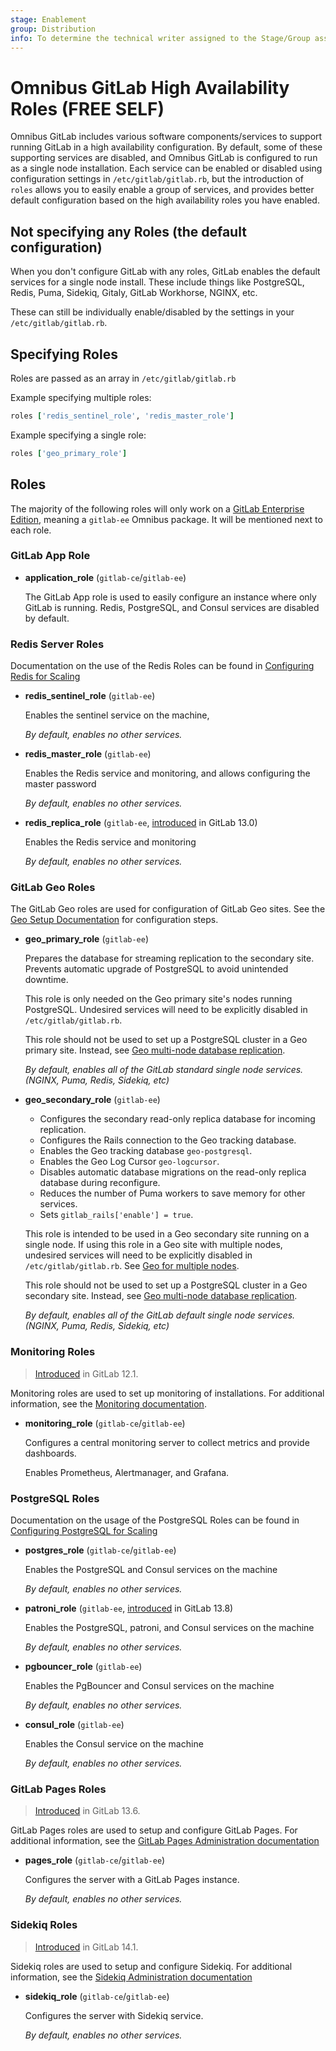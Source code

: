```yaml
---
stage: Enablement
group: Distribution
info: To determine the technical writer assigned to the Stage/Group associated with this page, see https://about.gitlab.com/handbook/engineering/ux/technical-writing/#designated-technical-writers
---
```


# Omnibus GitLab High Availability Roles **(FREE SELF)**

Omnibus GitLab includes various software components/services to support running GitLab in
a high availability configuration. By default, some of these supporting services
are disabled, and Omnibus GitLab is configured to run as a single node installation.
Each service can be enabled or disabled using configuration settings in `/etc/gitlab/gitlab.rb`,
but the introduction of `roles` allows you to easily enable a group of services,
and provides better default configuration based on the high availability roles you
have enabled.

## Not specifying any Roles (the default configuration)

When you don't configure GitLab with any roles, GitLab enables the default services for
a single node install. These include things like PostgreSQL, Redis, Puma, Sidekiq,
Gitaly, GitLab Workhorse, NGINX, etc.

These can still be individually enable/disabled by the settings in your `/etc/gitlab/gitlab.rb`.

## Specifying Roles

Roles are passed as an array in `/etc/gitlab/gitlab.rb`

Example specifying multiple roles:

```ruby
roles ['redis_sentinel_role', 'redis_master_role']
```

Example specifying a single role:

```ruby
roles ['geo_primary_role']
```

## Roles

The majority of the following roles will only work on a
[GitLab Enterprise Edition](https://about.gitlab.com/install/ce-or-ee/), meaning
a `gitlab-ee` Omnibus package. It will be mentioned next to each role.

### GitLab App Role

- **application_role** (`gitlab-ce`/`gitlab-ee`)

  The GitLab App role is used to easily configure an instance where only GitLab is running. Redis, PostgreSQL, and Consul services are disabled by default.

### Redis Server Roles

Documentation on the use of the Redis Roles can be found in [Configuring Redis for Scaling](https://docs.gitlab.com/ee/administration/redis/index.html)

- **redis_sentinel_role** (`gitlab-ee`)

  Enables the sentinel service on the machine,

  *By default, enables no other services.*

- **redis_master_role** (`gitlab-ee`)

  Enables the Redis service and monitoring, and allows configuring the master password

  *By default, enables no other services.*

- **redis_replica_role** (`gitlab-ee`, [introduced](https://gitlab.com/gitlab-org/omnibus-gitlab/-/merge_requests/4168) in GitLab 13.0)

  Enables the Redis service and monitoring

  *By default, enables no other services.*

### GitLab Geo Roles

The GitLab Geo roles are used for configuration of GitLab Geo sites. See the
[Geo Setup Documentation](https://docs.gitlab.com/ee/administration/geo/setup/index.html)
for configuration steps.

- **geo_primary_role** (`gitlab-ee`)

  Prepares the database for streaming replication to the secondary site.
  Prevents automatic upgrade of PostgreSQL to avoid unintended downtime.

  This role is only needed on the Geo primary site's nodes running PostgreSQL.
  Undesired services will need to be explicitly disabled in `/etc/gitlab/gitlab.rb`.

  This role should not be used to set up a PostgreSQL cluster in a Geo primary
  site. Instead, see [Geo multi-node database replication](https://docs.gitlab.com/ee/administration/geo/setup/database.html#multi-node-database-replication).

  *By default, enables all of the GitLab standard single node services. (NGINX, Puma, Redis, Sidekiq, etc)*

- **geo_secondary_role** (`gitlab-ee`)

  - Configures the secondary read-only replica database for incoming
    replication.
  - Configures the Rails connection to the Geo tracking database.
  - Enables the Geo tracking database `geo-postgresql`.
  - Enables the Geo Log Cursor `geo-logcursor`.
  - Disables automatic database migrations on the read-only replica database
    during reconfigure.
  - Reduces the number of Puma workers to save memory for other services.
  - Sets `gitlab_rails['enable'] = true`.

  This role is intended to be used in a Geo secondary site running on a single
  node. If using this role in a Geo site with multiple nodes, undesired
  services will need to be explicitly disabled in `/etc/gitlab/gitlab.rb`. See
  [Geo for multiple nodes](https://docs.gitlab.com/ee/administration/geo/replication/multiple_servers.html).

  This role should not be used to set up a PostgreSQL cluster in a Geo secondary
  site. Instead, see [Geo multi-node database replication](https://docs.gitlab.com/ee/administration/geo/setup/database.html#multi-node-database-replication).

  *By default, enables all of the GitLab default single node services. (NGINX, Puma, Redis, Sidekiq, etc)*

### Monitoring Roles

> [Introduced](https://gitlab.com/gitlab-org/omnibus-gitlab/-/merge_requests/3404) in GitLab 12.1.

Monitoring roles are used to set up monitoring of installations. For additional information, see the [Monitoring documentation](https://docs.gitlab.com/ee/administration/monitoring/prometheus/index.html).

- **monitoring_role** (`gitlab-ce`/`gitlab-ee`)

  Configures a central monitoring server to collect metrics and provide dashboards.

  Enables Prometheus, Alertmanager, and Grafana.

### PostgreSQL Roles

Documentation on the usage of the PostgreSQL Roles can be found in [Configuring PostgreSQL for Scaling](https://docs.gitlab.com/ee/administration/postgresql/index.html)

- **postgres_role** (`gitlab-ce`/`gitlab-ee`)

  Enables the PostgreSQL and Consul services on the machine

  *By default, enables no other services.*

- **patroni_role** (`gitlab-ee`, [introduced](https://gitlab.com/gitlab-org/omnibus-gitlab/-/merge_requests/4851) in GitLab 13.8)

  Enables the PostgreSQL, patroni, and Consul services on the machine

  *By default, enables no other services.*

- **pgbouncer_role** (`gitlab-ee`)

  Enables the PgBouncer and Consul services on the machine

  *By default, enables no other services.*

- **consul_role** (`gitlab-ee`)

  Enables the Consul service on the machine

  *By default, enables no other services.*

### GitLab Pages Roles

> [Introduced](https://gitlab.com/gitlab-org/omnibus-gitlab/-/merge_requests/4740) in GitLab 13.6.

GitLab Pages roles are used to setup and configure GitLab Pages. For additional
information, see the
[GitLab Pages Administration documentation](https://docs.gitlab.com/ee/administration/pages/index.html)

- **pages_role** (`gitlab-ce`/`gitlab-ee`)

  Configures the server with a GitLab Pages instance.

  *By default, enables no other services.*

### Sidekiq Roles

> [Introduced](https://gitlab.com/gitlab-org/omnibus-gitlab/-/merge_requests/5365) in GitLab 14.1.

Sidekiq roles are used to setup and configure Sidekiq. For additional
information, see the
[Sidekiq Administration documentation](https://docs.gitlab.com/ee/administration/sidekiq.html)

- **sidekiq_role** (`gitlab-ce`/`gitlab-ee`)

  Configures the server with Sidekiq service.

  *By default, enables no other services.*
